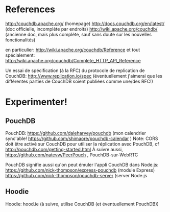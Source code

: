 References
==========

http://couchdb.apache.org/ (homepage)
http://docs.couchdb.org/en/latest/ (doc officielle, incomplète par endroits)
http://wiki.apache.org/couchdb/ (ancienne doc, mais plus complète, sauf sans doute sur les nouvelles fonctionalités)

en particulier: http://wiki.apache.org/couchdb/Reference
et tout spécialement: http://wiki.apache.org/couchdb/Complete_HTTP_API_Reference

Un essai de spécification (à la RFC) du protocole de replication de CouchDB: http://www.replication.io/spec
(éventuellement j'aimerai que les différentes parties de CouchDB soient publiées comme une/des RFC!)

Experimenter!
=============

PouchDB
-------

PouchDB: https://github.com/daleharvey/pouchdb
(mon calendrier sync'able! https://github.com/shimaore/pouchdb-calendar )
Note: CORS doit être activé sur CouchDB pour utiliser la réplication avec PouchDB, cf http://pouchdb.com/getting-started.html
À suivre aussi, https://github.com/natevw/PeerPouch , PouchDB-sur-WebRTC

PouchDB signifie aussi qu'on peut émuler l'appli CouchDB dans Node.js:
https://github.com/nick-thompson/express-pouchdb (module Express)
https://github.com/nick-thompson/pouchdb-server (server Node.js

Hoodie
------

Hoodie: hood.ie (à suivre, utilise CouchDB (et éventuellement PouchDB))
